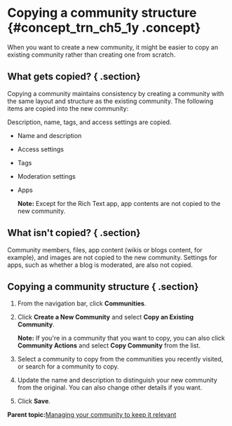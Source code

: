 # Copying a community structure {#concept_trn_ch5_1y .concept}

When you want to create a new community, it might be easier to copy an existing community rather than creating one from scratch.

## What gets copied? { .section}

Copying a community maintains consistency by creating a community with the same layout and structure as the existing community. The following items are copied into the new community:

Description, name, tags, and access settings are copied.

-   Name and description
-   Access settings
-   Tags
-   Moderation settings
-   Apps

    **Note:** Except for the Rich Text app, app contents are not copied to the new community.


## What isn't copied? { .section}

Community members, files, app content \(wikis or blogs content, for example\), and images are not copied to the new community. Settings for apps, such as whether a blog is moderated, are also not copied.

## Copying a community structure { .section}

1.  From the navigation bar, click **Communities**.
2.  Click **Create a New Community** and select **Copy an Existing Community**.

    **Note:** If you're in a community that you want to copy, you can also click **Community Actions** and select **Copy Community** from the list.

3.  Select a community to copy from the communities you recently visited, or search for a community to copy.
4.  Update the name and description to distinguish your new community from the original. You can also change other details if you want.
5.  Click **Save**.

**Parent topic:**[Managing your community to keep it relevant](../communities/c_com_manage_communities.md)

